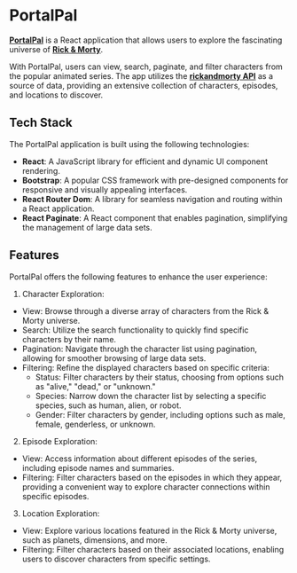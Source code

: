 # **PortalPal**

[**PortalPal**](https://portalpal.vercel.app/) is a React application that allows users to explore the fascinating universe of [**Rick & Morty**](https://www.imdb.com/title/tt2861424/).

With PortalPal, users can view, search, paginate, and filter characters from the popular animated series. The app utilizes the [**rickandmorty API**](https://rickandmortyapi.com/) as a source of data, providing an extensive collection of characters, episodes, and locations to discover.

## Tech Stack

The PortalPal application is built using the following technologies:

- **React**: A JavaScript library for efficient and dynamic UI component rendering.
- **Bootstrap**: A popular CSS framework with pre-designed components for responsive and visually appealing interfaces.
- **React Router Dom**: A library for seamless navigation and routing within a React application.
- **React Paginate**: A React component that enables pagination, simplifying the management of large data sets.

## Features

PortalPal offers the following features to enhance the user experience:

1. Character Exploration:

- View: Browse through a diverse array of characters from the Rick & Morty universe.
- Search: Utilize the search functionality to quickly find specific characters by their name.
- Pagination: Navigate through the character list using pagination, allowing for smoother browsing of large data sets.
- Filtering: Refine the displayed characters based on specific criteria:
  - Status: Filter characters by their status, choosing from options such as "alive," "dead," or "unknown."
  - Species: Narrow down the character list by selecting a specific species, such as human, alien, or robot.
  - Gender: Filter characters by gender, including options such as male, female, genderless, or unknown.

2. Episode Exploration:

- View: Access information about different episodes of the series, including episode names and summaries.
- Filtering: Filter characters based on the episodes in which they appear, providing a convenient way to explore character connections within specific episodes.

3. Location Exploration:

- View: Explore various locations featured in the Rick & Morty universe, such as planets, dimensions, and more.
- Filtering: Filter characters based on their associated locations, enabling users to discover characters from specific settings.
